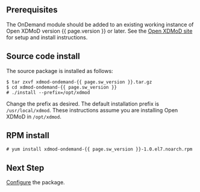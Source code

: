 ## Prerequisites

The OnDemand module should be added to an existing working instance of
Open XDMoD version {{ page.version }} or later. See the [Open XDMoD site](https://open.xdmod.org/)
for setup and install instructions.

## Source code install

The source package is installed as follows:

    $ tar zxvf xdmod-ondemand-{{ page.sw_version }}.tar.gz
    $ cd xdmod-ondemand-{{ page.sw_version }}
    # ./install --prefix=/opt/xdmod

Change the prefix as desired. The default installation prefix is `/usr/local/xdmod`. These instructions assume you are installing Open XDMoD in `/opt/xdmod`.

## RPM install

    # yum install xdmod-ondemand-{{ page.sw_version }}-1.0.el7.noarch.rpm

## Next Step

[Configure](configuration.md) the package.
